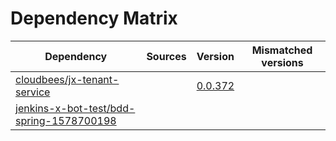 # Dependency Matrix

Dependency | Sources | Version | Mismatched versions
---------- | ------- | ------- | -------------------
[cloudbees/jx-tenant-service](https://github.com/cloudbees/jx-tenant-service) |  | [0.0.372](https://github.com/cloudbees/jx-tenant-service/releases/tag/v0.0.372) | 
[jenkins-x-bot-test/bdd-spring-1578700198](https://github.com/jenkins-x-bot-test/bdd-spring-1578700198.git) |  | []() | 
